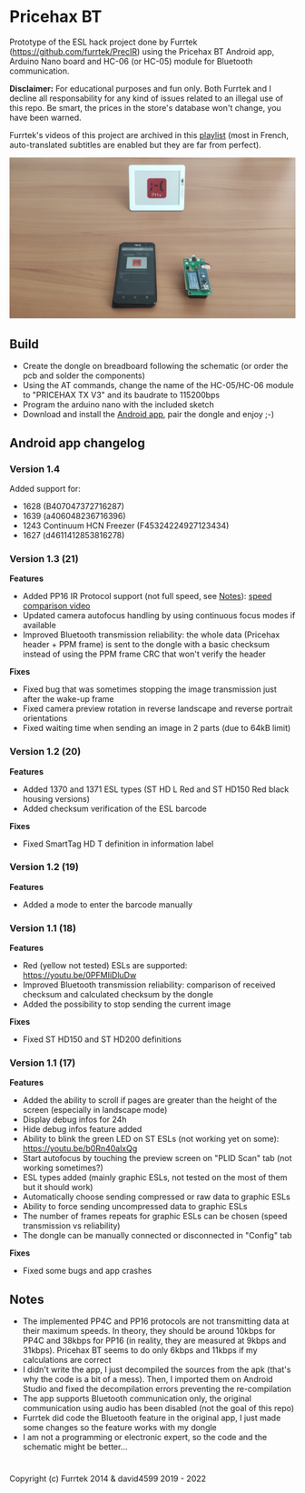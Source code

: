 # Pricehax BT
Prototype of the ESL hack project done by Furrtek (https://github.com/furrtek/PrecIR) using the Pricehax BT Android app, Arduino Nano board and HC-06 (or HC-05) module for Bluetooth communication.

**Disclaimer:** For educational purposes and fun only. Both Furrtek and I decline all responsability for any kind of issues related to an illegal use of this repo. Be smart, the prices in the store's database won't change, you have been warned.

Furrtek's videos of this project are archived in this [playlist](https://www.youtube.com/playlist?list=PLhEz48id1qqD27sRc73mDFfBpu_RcLxfZ) (most in French, auto-translated subtitles are enabled but they are far from perfect).

<img src="PricehaxBT.jpg" width="640" alt="PricehaxBT">

## Build
- Create the dongle on breadboard following the schematic (or order the pcb and solder the components)
- Using the AT commands, change the name of the HC-05/HC-06 module to "PRICEHAX TX V3" and its baudrate to 115200bps
- Program the arduino nano with the included sketch
- Download and install the [Android app](https://github.com/dandri/PricehaxBT/releases/latest), pair the dongle and enjoy ;-)

## Android app changelog

### Version 1.4

Added support for:
- 1628 (B407047372716287)
- 1639 (a406048236716396)
- 1243 Continuum HCN Freezer (F45324224927123434)
- 1627 (d4611412853816278)

### Version 1.3 (21)

**Features**
- Added PP16 IR Protocol support (not full speed, see [Notes](https://github.com/david4599/PricehaxBT#notes)): [speed comparison video](https://youtu.be/DFfLOQh_ERs)
- Updated camera autofocus handling by using continuous focus modes if available
- Improved Bluetooth transmission reliability: the whole data (Pricehax header + PPM frame) is sent to the dongle with a basic checksum instead of using the PPM frame CRC that won't verify the header

**Fixes**
- Fixed bug that was sometimes stopping the image transmission just after the wake-up frame
- Fixed camera preview rotation in reverse landscape and reverse portrait orientations
- Fixed waiting time when sending an image in 2 parts (due to 64kB limit)

### Version 1.2 (20)

**Features**
- Added 1370 and 1371 ESL types (ST HD L Red and ST HD150 Red black housing versions)
- Added checksum verification of the ESL barcode

**Fixes**
- Fixed SmartTag HD T definition in information label

### Version 1.2 (19)

**Features**
- Added a mode to enter the barcode manually

### Version 1.1 (18)

**Features**
- Red (yellow not tested) ESLs are supported: https://youtu.be/0PFMIiDluDw
- Improved Bluetooth transmission reliability: comparison of received checksum and calculated checksum by the dongle
- Added the possibility to stop sending the current image

**Fixes**
- Fixed ST HD150 and ST HD200 definitions

### Version 1.1 (17)

**Features**
- Added the ability to scroll if pages are greater than the height of the screen (especially in landscape mode)
- Display debug infos for 24h
- Hide debug infos feature added
- Ability to blink the green LED on ST ESLs (not working yet on some): https://youtu.be/b0Rn40alxQg
- Start autofocus by touching the preview screen on "PLID Scan" tab (not working sometimes?)
- ESL types added (mainly graphic ESLs, not tested on the most of them but it should work)
- Automatically choose sending compressed or raw data to graphic ESLs
- Ability to force sending uncompressed data to graphic ESLs
- The number of frames repeats for graphic ESLs can be chosen (speed transmission vs reliability)
- The dongle can be manually connected or disconnected in "Config" tab

**Fixes**
- Fixed some bugs and app crashes

## Notes
- The implemented PP4C and PP16 protocols are not transmitting data at their maximum speeds. In theory, they should be around 10kbps for PP4C and 38kbps for PP16 (in reality, they are measured at 9kbps and 31kbps). Pricehax BT seems to do only 6kbps and 11kbps if my calculations are correct
- I didn't write the app, I just decompiled the sources from the apk (that's why the code is a bit of a mess). Then, I imported them on Android Studio and fixed the decompilation errors preventing the re-compilation
- The app supports Bluetooth communication only, the original communication using audio has been disabled (not the goal of this repo)
- Furrtek did code the Bluetooth feature in the original app, I just made some changes so the feature works with my dongle
- I am not a programming or electronic expert, so the code and the schematic might be better...

#

Copyright (c) Furrtek 2014 & david4599 2019 - 2022
